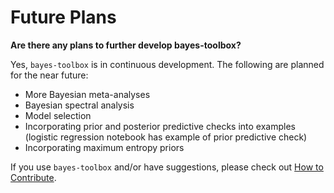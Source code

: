 # Future Plans

**Are there any plans to further develop bayes-toolbox?**  

Yes, `bayes-toolbox` is in continuous development. The following are planned for the near future:

- More Bayesian meta-analyses 
- Bayesian spectral analysis
- Model selection
- Incorporating prior and posterior predictive checks into examples (logistic regression notebook has example of prior predictive check)
- Incorporating maximum entropy priors 

If you use `bayes-toolbox` and/or have suggestions, please check out [How to Contribute](https://github.com/hyosubkim/bayes-toolbox/how-to-contribute). 